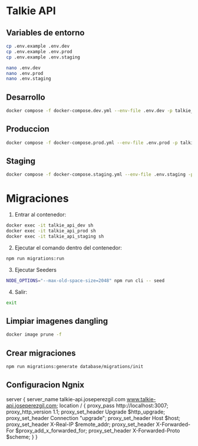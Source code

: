 # Talkie API

## Variables de entorno

```bash
cp .env.example .env.dev
cp .env.example .env.prod
cp .env.example .env.staging
```

```bash
nano .env.dev
nano .env.prod
nano .env.staging
```

## Desarrollo

```bash
docker compose -f docker-compose.dev.yml --env-file .env.dev -p talkie_api_dev up -d --build
```

## Produccion

```bash
docker compose -f docker-compose.prod.yml --env-file .env.prod -p talkie_api_prod up -d --build
```

## Staging

```bash
docker compose -f docker-compose.staging.yml --env-file .env.staging -p talkie_api_staging up -d --build
```

# Migraciones

1. Entrar al contenedor:

```bash
docker exec -it talkie_api_dev sh
docker exec -it talkie_api_prod sh
docker exec -it talkie_api_staging sh
```

2. Ejecutar el comando dentro del contenedor:

```bash
npm run migrations:run
```

3. Ejecutar Seeders

```bash
NODE_OPTIONS="--max-old-space-size=2048" npm run cli -- seed
```

4. Salir:

```bash
exit
```

## Limpiar imagenes dangling

```bash
docker image prune -f
```

## Crear migraciones

```bash
npm run migrations:generate database/migrations/init
```

## Configuracion Ngnix

server {
server_name talkie-api.joseperezgil.com www.talkie-api.joseperezgil.com;
location / {
proxy_pass http://localhost:3007;
proxy_http_version 1.1;
proxy_set_header Upgrade $http_upgrade;
proxy_set_header Connection "upgrade";
proxy_set_header Host $host;
proxy_set_header X-Real-IP $remote_addr;
proxy_set_header X-Forwarded-For $proxy_add_x_forwarded_for;
proxy_set_header X-Forwarded-Proto $scheme;
}
}
